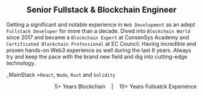 <h2 align="center">Senior Fullstack & Blockchain Engineer</h2>

Getting a significant and notable experience in `Web Development` as an adept `Fullstack Developer` for more than a decade. Dived into `Blockchain World` since 2017 and became a `Blockchain Expert` at ConsenSys Academy and `Certificated Blockchain Professional` at EC Council. Having incredible and proven hands-on Web3 experience as well during the last 6 years. Always try and keep the pace with the brand new field and dig into cutting-edge technology.

_MainStack >`React`, `Node`, `Rust` and `Solidity`

<p align="right">5+ Years Blockchain &nbsp;&nbsp; | &nbsp;&nbsp; 10+ Years Fullsatck Experience</p>
